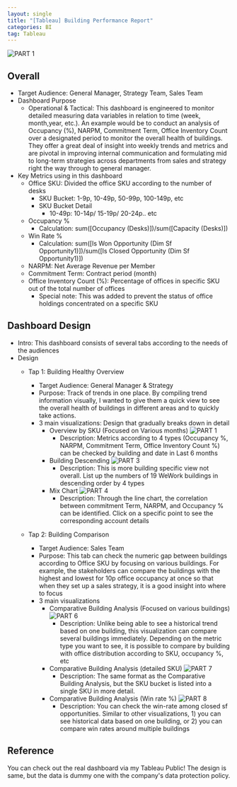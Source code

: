 ```yaml
---
layout: single
title: "[Tableau] Building Performance Report"
categories: BI
tag: Tableau
---
```

![PART 1](https://github.com/ellyseonju/ellyseonju/assets/142702152/97dc467c-0bf2-4cd5-9479-3e4fcb741092)

## Overall 
* Target Audience: General Manager, Strategy Team, Sales Team 
* Dashboard Purpose
    * Operational & Tactical: This dashboard is engineered to monitor detailed measuring data variables in relation to time (week, month,year, etc.). An example would be to conduct an analysis of Occupancy (%), NARPM, Commitment Term, Office Inventory Count over a designated period to monitor the overall health of buildings. They offer a great deal of insight into weekly trends and metrics and are pivotal in improving internal communication and formulating mid to long-term strategies across departments from sales and strategy right the way through to general manager.
* Key Metrics using in this dashboard
    * Office SKU: Divided the office SKU according to the number of desks 
        * SKU Bucket: 1-9p, 10-49p, 50-99p, 100-149p, etc 
        * SKU Bucket Detail
            * 10-49p: 10-14p/ 15-19p/ 20-24p.. etc 
    * Occupancy %
        * Calculation: sum([Occupancy (Desks)])/sum([Capacity (Desks)]) 
    * Win Rate %
        * Calculation: sum([Is Won Opportunity (Dim Sf Opportunity1)])/sum([Is Closed Opportunity (Dim Sf Opportunity1)])
    * NARPM: Net Average Revenue per Member 
    * Commitment Term: Contract period (month) 
    * Office Inventory Count (%): Percentage of offices in specific SKU out of the total number of offices
        * Special note: This was added to prevent the status of office holdings concentrated on a specific SKU

## Dashboard Design
* Intro: This dashboard consists of several tabs according to the needs of the audiences 
* Design 
    * Tap 1: Building Healthy Overview 
        * Target Audience: General Manager & Strategy 
        * Purpose: Track of trends in one place. By compiling trend information visually, I wanted to give them a quick view to see the overall health of buildings in different areas and to quickly take actions. 
        * 3 main visualizations: Design that gradually breaks down in detail 
            - Overview by SKU (Focused on Various months) 
            ![PART 1](https://github.com/ellyseonju/ellyseonju/assets/142702152/c077008a-bcf3-4160-903e-f41675779fac)
                - Description: Metrics according to 4 types (Occupancy %, NARPM, Commitment Term, Office Inventory Count %) can be checked by building and date in Last 6 months 
            - Building Descending 
            ![PART 3](https://github.com/ellyseonju/ellyseonju/assets/142702152/6f1a0313-bda1-483e-b32a-ff6fe47088c0)
                - Description: This is more building specific view not overall. List up the numbers of 19 WeWork buildings in descending order by 4 types
            - Mix Chart 
            ![PART 4](https://github.com/ellyseonju/ellyseonju/assets/142702152/6b906378-33c7-4200-b9e0-116b2c28ebad)
                - Description: Through the line chart, the correlation between commitment Term, NARPM, and Occupancy % can be identified. Click on a specific point to see the corresponding account details

    * Tap 2: Building Comparison 
        * Target Audience: Sales Team 
        * Purpose: This tab can check the numeric gap between buildings according to Office SKU by focusing on various buildings. For example, the stakeholders can compare the buildings with the highest and lowest for 10p office occupancy at once so that when they set up a sales strategy, it is a good insight into where to focus 
        * 3 main visualizations 
            - Comparative Building Analysis (Focused on various buildings)  
            ![PART 6](https://github.com/ellyseonju/ellyseonju/assets/142702152/d823f84c-35bc-401c-ad88-19eedd735374)
                - Description: Unlike being able to see a historical trend based on one building, this visualization can compare several buildings immediately. Depending on the metric type you want to see, it is possible to compare by building with office distribution according to SKU, occupancy %, etc
            - Comparative Building Analysis (detailed SKU) 
            ![PART 7](https://github.com/ellyseonju/ellyseonju/assets/142702152/e1bd4546-0f64-4f6d-b4f6-4a86d633743a)
                - Description: The same format as the Comparative Building Analysis, but the SKU bucket is listed into a single SKU in more detail. 
            - Comparative Building Analysis (Win rate %) 
            ![PART 8](https://github.com/ellyseonju/ellyseonju/assets/142702152/772eb5e6-9294-4b2a-aad9-b8448901882e) 
                - Description: You can check the win-rate among closed sf opportunities. Similar to other visualizations, 1) you can see historical data based on one building, or 2) you can compare win rates around multiple buildings

## Reference 
You can check out the real dashboard via my Tableau Public! The design is same, but the data is dummy one with the company's data protection policy. 
    
